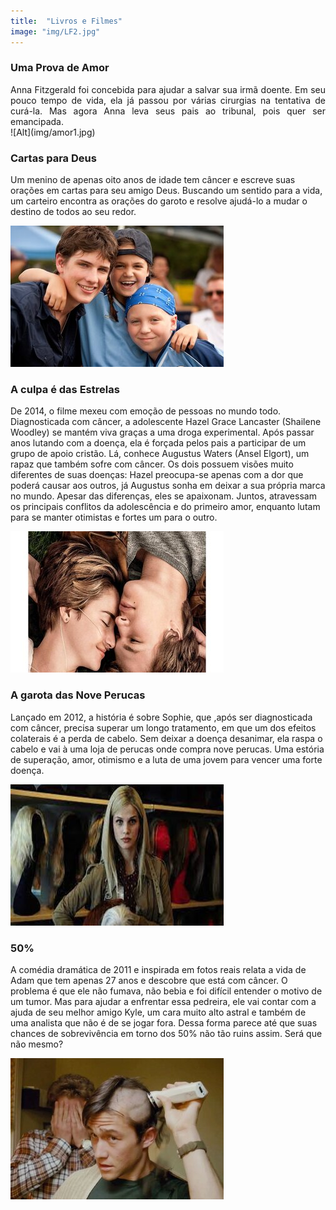 ```yaml
---
title:  "Livros e Filmes"
image: "img/LF2.jpg"
---
```

### Uma Prova de Amor
<div style = "text-align: justify;">
Anna Fitzgerald foi concebida para ajudar a salvar sua irmã doente. Em seu pouco tempo de vida, ela já passou por várias cirurgias na tentativa de curá-la. Mas agora Anna leva seus pais ao tribunal, pois quer ser emancipada.
</div>
![Alt](img/amor1.jpg)

### Cartas para Deus
Um menino de apenas oito anos de idade tem câncer e escreve suas orações em cartas para seu amigo Deus. Buscando um sentido para a vida, um carteiro encontra as orações do garoto e resolve ajudá-lo a mudar o destino de todos ao seu redor.

![Alt](img/amor.jpg)

### A culpa é das Estrelas
De 2014, o filme mexeu com emoção de pessoas no mundo todo. Diagnosticada com câncer, a adolescente Hazel Grace Lancaster (Shailene Woodley) se mantém viva graças a uma droga experimental. Após passar anos lutando com a doença, ela é forçada pelos pais a participar de um grupo de apoio cristão. Lá, conhece Augustus Waters (Ansel Elgort), um rapaz que também sofre com câncer. Os dois possuem visões muito diferentes de suas doenças: Hazel preocupa-se apenas com a dor que poderá causar aos outros, já Augustus sonha em deixar a sua própria marca no mundo. Apesar das diferenças, eles se apaixonam. Juntos, atravessam os principais conflitos da adolescência e do primeiro amor, enquanto lutam para se manter otimistas e fortes um para o outro.

![Alt](img/culpa.jpg)

### A garota das Nove Perucas
Lançado em 2012, a história é sobre Sophie, que ,após ser diagnosticada com câncer, precisa superar um longo tratamento, em que um dos efeitos colaterais é a perda de cabelo. Sem deixar a doença desanimar, ela raspa o cabelo e vai à uma loja de perucas onde compra nove perucas. Uma estória de superação, amor, otimismo e a luta de uma jovem para vencer uma forte doença.

![Alt](img/peruc.jpg)

### 50%
A comédia dramática de 2011 e inspirada em fotos reais relata a vida de Adam que tem apenas 27 anos e descobre que está com câncer. O problema é que ele não fumava, não bebia e foi difícil entender o motivo de um tumor. Mas para ajudar a enfrentar essa pedreira, ele vai contar com a ajuda de seu melhor amigo Kyle, um cara muito alto astral e também de uma analista que não é de se jogar fora. Dessa forma parece até que suas chances de sobrevivência em torno dos 50% não tão ruins assim. Será que não mesmo?

![Alt](img/50.jpg)

